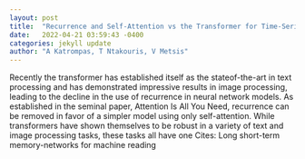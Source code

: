 ```yaml
---
layout: post
title:  "Recurrence and Self-Attention vs the Transformer for Time-Series Classification: A Comparative Study"
date:   2022-04-21 03:59:43 -0400
categories: jekyll update
author: "A Katrompas, T Ntakouris, V Metsis"
---
```

Recently the transformer has established itself as the stateof-the-art in text processing and has demonstrated impressive results in image processing, leading to the decline in the use of recurrence in neural network models. As established in the seminal paper, Attention Is All You Need, recurrence can be removed in favor of a simpler model using only self-attention. While transformers have shown themselves to be robust in a variety of text and image processing tasks, these tasks all have one Cites: Long short-term memory-networks for machine reading